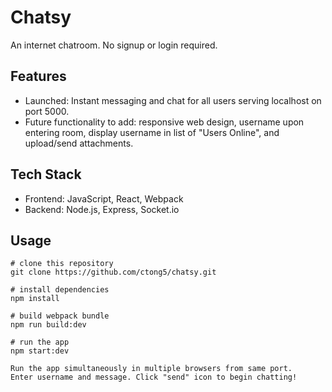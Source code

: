 # Chatsy
An internet chatroom. No signup or login required.

## Features
* Launched: Instant messaging and chat for all users serving localhost on port 5000.
* Future functionality to add: responsive web design, username upon entering room, display username in list of "Users Online", and upload/send attachments.


## Tech Stack
* Frontend: JavaScript, React, Webpack
* Backend: Node.js, Express, Socket.io

## Usage

```
# clone this repository
git clone https://github.com/ctong5/chatsy.git

# install dependencies
npm install

# build webpack bundle
npm run build:dev

# run the app
npm start:dev

Run the app simultaneously in multiple browsers from same port.
Enter username and message. Click "send" icon to begin chatting!
```
